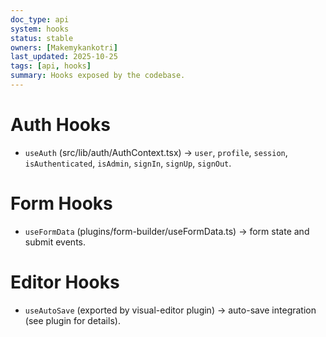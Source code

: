 ```yaml
---
doc_type: api
system: hooks
status: stable
owners: [Makemykankotri]
last_updated: 2025-10-25
tags: [api, hooks]
summary: Hooks exposed by the codebase.
---
```


# Auth Hooks
- `useAuth` (src/lib/auth/AuthContext.tsx) → `user`, `profile`, `session`, `isAuthenticated`, `isAdmin`, `signIn`, `signUp`, `signOut`.

# Form Hooks
- `useFormData` (plugins/form-builder/useFormData.ts) → form state and submit events.

# Editor Hooks
- `useAutoSave` (exported by visual-editor plugin) → auto-save integration (see plugin for details).
